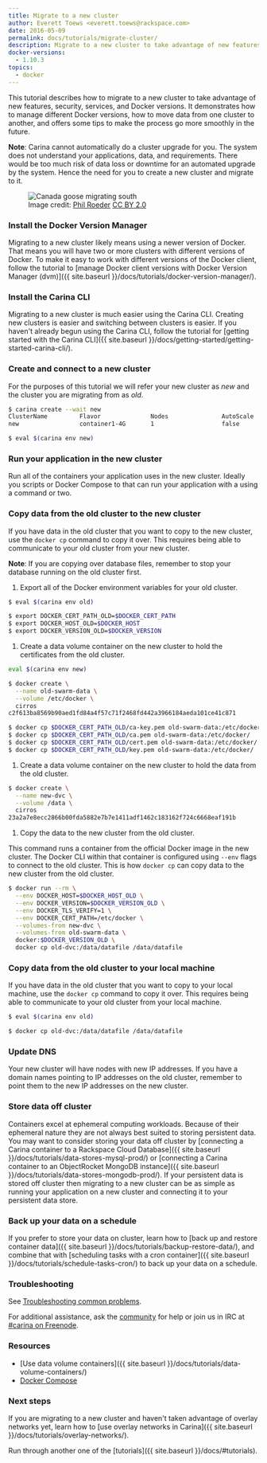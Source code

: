 ```yaml
---
title: Migrate to a new cluster
author: Everett Toews <everett.toews@rackspace.com>
date: 2016-05-09
permalink: docs/tutorials/migrate-cluster/
description: Migrate to a new cluster to take advantage of new features, security, services, and Docker versions
docker-versions:
  - 1.10.3
topics:
  - docker
---
```


This tutorial describes how to migrate to a new cluster to take advantage of new features, security, services, and Docker versions. It demonstrates how to manage different Docker versions, how to move data from one cluster to another, and offers some tips to make the process go more smoothly in the future.

**Note**: Carina cannot automatically do a cluster upgrade for you. The system does not understand your applications, data, and requirements. There would be too much risk of data loss or downtime for an automated upgrade by the system. Hence the need for you to create a new cluster and migrate to it.

<figure>
  <img src="{% asset_path migrate-cluster/migrate.jpg %}" alt="Canada goose migrating south" title="Canada goose migrating south"/>
  <figcaption>
  Image credit: <a href="https://www.flickr.com/photos/tabor-roeder/" target="_blank_">Phil Roeder</a>
  <a href="https://creativecommons.org/licenses/by/2.0/" target="_blank_">CC BY 2.0</a>
  </figcaption>
</figure>

### Install the Docker Version Manager

Migrating to a new cluster likely means using a newer version of Docker. That means you will have two or more clusters with different versions of Docker. To make it easy to work with different versions of the Docker client, follow the tutorial to [manage Docker client versions with Docker Version Manager (dvm)]({{ site.baseurl }}/docs/tutorials/docker-version-manager/).

### Install the Carina CLI

Migrating to a new cluster is much easier using the Carina CLI. Creating new clusters is easier and switching between clusters is easier. If you haven't already begun using the Carina CLI, follow the tutorial for [getting started with the Carina CLI]({{ site.baseurl }}/docs/getting-started/getting-started-carina-cli/).

### Create and connect to a new cluster

For the purposes of this tutorial we will refer your new cluster as *new* and the cluster you are migrating from as *old*.

```bash
$ carina create --wait new
ClusterName         Flavor              Nodes               AutoScale           Status
new                 container1-4G       1                   false               active

$ eval $(carina env new)
```

### Run your application in the new cluster

Run all of the containers your application uses in the new cluster. Ideally you scripts or Docker Compose to that can run your application with a using a command or two.

### Copy data from the old cluster to the new cluster

If you have data in the old cluster that you want to copy to the new cluster, use the `docker cp` command to copy it over. This requires being able to communicate to your old cluster from your new cluster.

**Note**: If you are copying over database files, remember to stop your database running on the old cluster first.

1. Export all of the Docker environment variables for your old cluster.

```bash
$ eval $(carina env old)

$ export DOCKER_CERT_PATH_OLD=$DOCKER_CERT_PATH
$ export DOCKER_HOST_OLD=$DOCKER_HOST
$ export DOCKER_VERSION_OLD=$DOCKER_VERSION
```

1. Create a data volume container on the new cluster to hold the certificates from the old cluster.

```bash
eval $(carina env new)

$ docker create \
  --name old-swarm-data \
  --volume /etc/docker \
  cirros
c2f613ba8569b90aed1fd84a4f57c71f2468fd442a3966184aeda101ce41c871

$ docker cp $DOCKER_CERT_PATH_OLD/ca-key.pem old-swarm-data:/etc/docker/
$ docker cp $DOCKER_CERT_PATH_OLD/ca.pem old-swarm-data:/etc/docker/
$ docker cp $DOCKER_CERT_PATH_OLD/cert.pem old-swarm-data:/etc/docker/
$ docker cp $DOCKER_CERT_PATH_OLD/key.pem old-swarm-data:/etc/docker/
```

1. Create a data volume container on the new cluster to hold the data from the old cluster.

```bash
$ docker create \
  --name new-dvc \
  --volume /data \
  cirros
23a2a7e8ecc2866b00fda5882e7b7e1411adf1462c183162f724c6668eaf191b
```

1. Copy the data to the new cluster from the old cluster.

This command runs a container from the official Docker image in the new cluster. The Docker CLI within that container is configured using `--env` flags to connect to the old cluster. This is how `docker cp` can copy data to the new cluster from the old cluster.

```bash
$ docker run --rm \
  --env DOCKER_HOST=$DOCKER_HOST_OLD \
  --env DOCKER_VERSION=$DOCKER_VERSION_OLD \
  --env DOCKER_TLS_VERIFY=1 \
  --env DOCKER_CERT_PATH=/etc/docker \
  --volumes-from new-dvc \
  --volumes-from old-swarm-data \
  docker:$DOCKER_VERSION_OLD \
  docker cp old-dvc:/data/datafile /data/datafile
```

### Copy data from the old cluster to your local machine

If you have data in the old cluster that you want to copy to your local machine, use the `docker cp` command to copy it over. This requires being able to communicate to your old cluster from your local machine.

```bash
$ eval $(carina env old)

$ docker cp old-dvc:/data/datafile /data/datafile
```

### Update DNS

Your new cluster will have nodes with new IP addresses. If you have a domain names pointing to IP addresses on the old cluster, remember to point them to the new IP addresses on the new cluster.

### Store data off cluster

Containers excel at ephemeral computing workloads. Because of their ephemeral nature they are not always best suited to storing persistent data. You may want to consider storing your data off cluster by [connecting a Carina container to a Rackspace Cloud Database]({{ site.baseurl }}/docs/tutorials/data-stores-mysql-prod/) or [connecting a Carina container to an ObjectRocket MongoDB instance]({{ site.baseurl }}/docs/tutorials/data-stores-mongodb-prod/). If your persistent data is stored off cluster then migrating to a new cluster can be as simple as running your application on a new cluster and connecting it to your persistent data store.

### Back up your data on a schedule

If you prefer to store your data on cluster, learn how to [back up and restore container data]({{ site.baseurl }}/docs/tutorials/backup-restore-data/), and combine that with [scheduling tasks with a cron container]({{ site.baseurl }}/docs/tutorials/schedule-tasks-cron/) to back up your data on a schedule.

### Troubleshooting

See [Troubleshooting common problems]({{site.baseurl}}/docs/troubleshooting/common-problems/).

For additional assistance, ask the [community](https://community.getcarina.com/) for help or join us in IRC at [#carina on Freenode](http://webchat.freenode.net/?channels=carina).

### Resources

* [Use data volume containers]({{ site.baseurl }}/docs/tutorials/data-volume-containers/)
* [Docker Compose](https://docs.docker.com/compose/)

### Next steps

If you are migrating to a new cluster and haven't taken advantage of overlay networks yet, learn how to [use overlay networks in Carina]({{ site.baseurl }}/docs/tutorials/overlay-networks/).

Run through another one of the [tutorials]({{ site.baseurl }}/docs/#tutorials).
